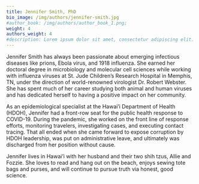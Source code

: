 ```yaml
---
title: Jennifer Smith, PhD
bio_image: /img/authors/jennifer-smith.jpg
#author_book: /img/authors/author_book_1.png;
weight: 4
authors_weight: 4
#description: Lorem ipsum dolor sit amet, consectetur adipiscing elit. Nulla placerat libero sit amet purus posuere, nec efficitur dui pretium. Phasellus non aliquet nisi. Ut cursus, est ac lobortis laoreet, magna dolor commodo tortor, ac fringilla sem metus vitae ligula.
---
```


Jennifer Smith has always been passionate about emerging infectious diseases like prions, Ebola virus, and 1918 influenza. She earned her doctoral degree in microbiology and molecular cell sciences while working with influenza viruses at St. Jude Children’s Research Hospital in Memphis, TN, under the direction of world-renowned virologist Dr. Robert Webster. She has spent much of her career studying both animal and human viruses and has dedicated herself to having a positive impact on her community.

As an epidemiological specialist at the Hawai’i Department of Health (HDOH), Jennifer had a front-row seat for the public health response to COVID-19. During the pandemic, she worked on the front line of response efforts, monitoring travelers, investigating cases, and executing contact tracing. That all ended when she came forward to expose corruption by HDOH leadership, was put on administrative leave, and ultimately was discharged from her position without cause.

Jennifer lives in Hawai’i with her husband and their two shih tzus, Allie and Fozzie. She loves to read and hang out on the beach, enjoys sewing tote bags and purses, and will continue to pursue truth via honest, good science.